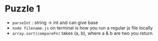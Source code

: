 # Puzzle 1
- `parseInt` : string -> int and can give base
- `node filename.js` on terminal is how you run a regular js file locally
- `array.sort(compareFn)` takes (a, b), where a & b are two  you return 